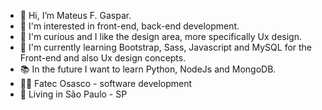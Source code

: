 - 👋 Hi, I’m Mateus F. Gaspar.<br>
- 👀 I'm interested in front-end, back-end development.
- 🔎 I'm curious and I like the design area, more specifically Ux design.
- 🌱 I'm currently learning Bootstrap, Sass, Javascript and MySQL for the Front-end and also Ux design concepts.
- 📚 In the future I want to learn Python, NodeJs and MongoDB.<br>
- 👨‍🎓 Fatec Osasco - software development
- 🚩 Living in São Paulo - SP

<!---
MateusFGM/MateusFGM is a ✨ special ✨ repository because its `README.md` (this file) appears on your GitHub profile.
You can click the Preview link to take a look at your changes.
--->
